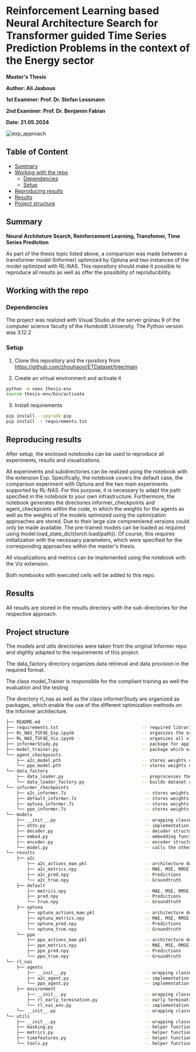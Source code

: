 # Reinforcement Learning based Neural Architecture Search for Transformer guided Time Series Prediction Problems in the context of the Energy sector

**Master's Thesis**

**Author: Ali Jaabous** 

**1st Examiner: Prof. Dr. Stefan Lessmann** 

**2nd Examiner: Prof. Dr. Benjamin Fabian**

**Date: 21.05.2024**

![exp_approach](https://github.com/RL-NAS-TSF4E/RL-NAS-TSF4E/assets/168930273/1a890684-798f-4b33-946c-5e9ee2c2b70d)

## Table of Content

- [Summary](#summary)
- [Working with the repo](#Working-with-the-repo)
    - [Dependencies](#Dependencies)
    - [Setup](#Setup)
- [Reproducing results](#Reproducing-results)
- [Results](#Results)
- [Project structure](-Project-structure)

## Summary

**Neural Architeture Search, Reinforcement Learning, Transfomer, Time Series Prediction**

As part of the thesis topic listed above, a comparison was made between a transformer model (Informer) optimized by Optuna and two instances of the model optimized with RL-NAS. This repository should make it possible to reproduce all results as well as offer the possibility of reproducibility.

## Working with the repo

### Dependencies

The project was realized with Visual Studio at the server grünau 9 of the computer science faculty of the Humboldt University. The Python version was 3.12.2

### Setup

1. Clone this repository and the rpository from https://github.com/zhouhaoyi/ETDataset/tree/main

2. Create an virtual environment and activate it
```bash
python -m venv thesis-env
source thesis-env/bin/activate
```

3. Install requirements
```bash
pip install --upgrade pip
pip install -r requirements.txt
```

## Reproducing results

After setup, the enclosed notebooks can be used to reproduce all experiments, results and visualizations.

All experiments and subdirectories can be realized using the notebook with the extension Exp. Specifically, the notebook covers the default case, the comparison experiment with Optuna and the two main experiments supported by RL-NAS. For this purpose, it is necessary to adapt the path specified in the notebook to your own infrastructure. Furthermore, the notebook generates the directories informer_checkpoints and agent_checkpoints within the code, in which the weights for the agents as well as the weights of the models optimized using the optimization approaches are stored. Due to their large size compremiered versions could only be made available. The pre-trained models can be loaded as required using model.load_state_dict(torch.load(path)). Of course, this requires initialization with the necessary parameters, which were specified for the corresponding approaches within the master's thesis.

All visualizations and metrics can be implemented using the notebook with the Viz extension. 

Both notebooks with executed cells will be added to this repo.

## Results

All results are stored in the results directory with the sub-directories for the respective approach.

## Project structure

The models and utils directories were taken from the original Informer repo and slightly adapted to the requirements of this project. 

The data_factory directory organizes data retrieval and data provision in the required format.

The class model_Trainer is responsible for the compliant training as well the evaluation and the testing

The directory rl_nas as well as the class informerStudy are organized as packages, which enable the use of the different optimization methods on the Informer architecture.

```bash
├── README.md
├── requirements.txt                                -- required libraries
├── RL_NAS_TSF4E_Exp.ipynb                          -- organizes the experiments and results as well the storage of the optimized models
├── RL_NAS_TSF4E_Viz.ipynb                          -- organizes all vizualisations
├── informerStudy.py                                -- package for application of optuna on the informer
├── model_trainer.py                                -- package which organizes the triaing as well the evaluation and testing
└── agent_checkpoints
    ├── a2c_model.pth                               -- stores weights of the a2c agent
    └── ppo_model.pth                               -- stores weights of the ppo agent
└── data_factory
    ├── data_loader.py                              -- preprocesses the dataset
    └── data_loader_factory.py                      -- builds dataset and data_loader
└── informer_checkpoints
    ├── a2c_informer.7z                              -- stores weights of the a2c optimized model
    ├── default_informer.7z                          -- stores weights of the default model
    ├── optuna_informer.7z                           -- stores weights of the optuna optimized model
    └── ppo_informer.7z                              -- stores weights of the ppo optimized model
└── models
    ├── __init__.py                                  -- wrapping classes into package
    ├── attn.py                                      -- implementation of the attention mechanism
    ├── decoder.py                                   -- decoder structure of the informer
    ├── embed.py                                     -- embedding function for the data processing
    ├── encoder.py                                   -- encoder structure of the informer
    └── model.py                                     -- calls the other classes and builds the informer
└── results
    ├── a2c
        ├── a2c_actions_mae.pkl                      -- architecture decisions & MAE during optimization
        ├── a2c_metrics.npy                          -- MAE, MSE, RMSE, MAPE, MSPE
        ├── a2c_pred.npy                             -- Predictions
        └── a2c_true.npy                             -- Groundtruth    
    ├── default
        ├── metrics.npy                              -- MAE, MSE, RMSE, MAPE, MSPE
        ├── pred.npy                                 -- Predictions
        └── true.npy                                 -- Groundtruth                              
    ├── optuna
        ├── optuna_actions_mae.pkl                   -- architecture decisions & MAE during optimization
        ├── optuna_metrics.npy                       -- MAE, MSE, RMSE, MAPE, MSPE
        ├── optuna_pred.npy                          -- Predictions
        └── optuna_true.npy                          -- Groundtruth                                      
    └── ppo
        ├── ppo_actions_mae.pkl                      -- architecture decisions & MAE during optimization
        ├── ppo_metrics.npy                          -- MAE, MSE, RMSE, MAPE, MSPE
        ├── ppo_pred.npy                             -- Predictions
        └── ppo_true.npy                             -- Groundtruth                                        
└── rl_nas
    ├── agents
        ├── __init__.py                              -- wrapping classes into package
        ├── a2c_agent.py                             -- implementation of the a2c agent
        └── ppo_agent.py                             -- implementation of the ppo agent    
    ├── environment
        ├── __init__.py                              -- wrapping classes into package 
        ├── rl_early_termination.py                  -- early termination function for the environment
        └── rl_nas_env.py                            -- implementation of an openAI based environment       
    └── __init__.py                                  -- wrapping classes into package                            
└── utils
    ├── __init__.py                                  -- wrapping classes into package
    ├── masking.py                                   -- helper function for the building of the informer 
    ├── metrics.py                                   -- helper function for the building of the informer 
    ├── timefeatures.py                              -- helper function for the building of the informer 
    └── tools.py                                     -- helper function for the building of the informer             
```
